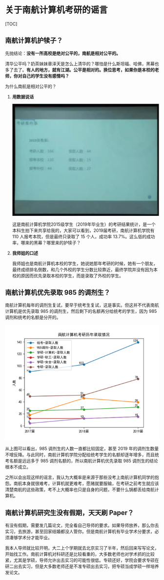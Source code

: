 # 关于南航计算机考研的谣言

[TOC]

## 南航计算机护犊子？

先抛结论：**没有一所高校是绝对公平的，南航是相对公平的。**

清华公平吗？奶茶妹妹章泽天是怎么上清华的？哪怕是什么斯坦福、哈佛，黑幕也多了去了。**有人的地方，就有江湖。公平是相对的。换位思考，如果你是本校的老师，你对自己的学生没有感情吗？**

为什么南航是相对公平的？

1. **用数据说话**

   ![1585199341600](assets/1585199341600.png)

   这是南航计算机学院2015级学生（2019年毕业生）的考研结果统计，是一个本科生拍下来共享给我的，大家可以看到，2019届考研，南航计算机学院有 110 人报考本院，但是最终只录取了 15 个人，成功率 13.7%。这么低的成功率，哪来的黑幕？哪里来的护犊子？

2. **我师姐的口述**

   我师姐也是南航计算机本校的学生，她说她那年考研的时候，她有一个朋友，最终成绩排名倒数，和几个外校的学生分数比较靠近，最终学院并没有因为本校的原因而优先录取本校的学生，而是录取了外校的学生。

## 南航计算机优先录取 985 的调剂生？

南航计算机每年的调剂生复试，要早于统考生复试，这是事实。但这并不代表南航计算机是优先录取 985 的调剂生，然后剩下的名额再分给统考的学生，因为 985 调剂和统考的名额是分开的。

![1585199870949](assets/1585199870949.png)

从上图可以看出，985 调剂生的人数一直都比较固定，甚至 2019 年的调剂生数量不增反降。与此同时，南航计算机学院分配给统考学生的名额却逐年增多，而且统考名额是远远多于 985 调剂名额的，所以南航计算机优先录取 985 调剂生的结论根本不成立。

之所以会出现这样的谣言，我认为大概率是来源于那些没考上南航计算机同学的抱怨。南航本身就很难考，计算机就更难考，愿赌就要服输，在考研之前考生就应该清楚南航的这些政策，考不上大概率也只是自身的问题，不要什么锅都丢给南航计算机。

## 南航计算机研究生没有假期，天天刷 Paper？

有没有假期，需要发几篇论文，完全看自己导师的要求。如果导师放养，那么你去实习，去旅游，甚至回家结婚都没人管你。但是南航计算机有毕业学术分要求，必须凑够学术分才能毕业。

我本人导师就比较开明，大二上个学期就去北京实习了半年，然后回来写写论文，开始找工作。南航计算机对科研还是比较看重的，大多数老师也对学术抓的比较紧，尤其是学硕，导师允许出去实习的可能性很低。专硕还好，学院会要求专硕在研二出去实习，但是大多数老师还是不准专硕出去实习，把专硕当成学硕一样培养发论文。